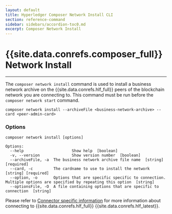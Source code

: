```yaml
---
layout: default
title: Hyperledger Composer Network Install CLI
section: reference-command
sidebar: sidebars/accordion-toc0.md
excerpt: Composer Network Install
---
```


# {{site.data.conrefs.composer_full}} Network Install

---

The `composer network install` command is used to install a business network archive on the {{site.data.conrefs.hlf_full}} peers of the blockchain network you are connecting to. This command must be run before the `composer network start` command.

```
composer network install --archiveFile <business-network-archive> --card <peer-admin-card>
```

### Options
```
composer network install [options]

Options:
  --help                     Show help  [boolean]
  -v, --version              Show version number  [boolean]
  --archiveFile, -a  The business network archive file name  [string] [required]
  --card, -c         The cardname to use to install the network  [string] [required]
  --option, -o       Options that are specific specific to connection. Multiple options are specified by repeating this option  [string]
  --optionsFile, -O  A file containing options that are specific to connection  [string]  
```

Please refer to [Connector specific information](../managing/connector-information.html) for more information about connecting to {{site.data.conrefs.hlf_full}} {{site.data.conrefs.hlf_latest}}.
